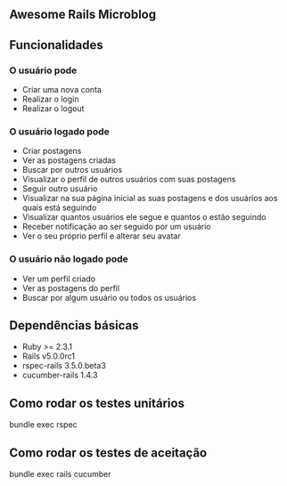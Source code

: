 ## Awesome Rails Microblog

## Funcionalidades

### O usuário pode

* Criar uma nova conta
* Realizar o login
* Realizar o logout

### O usuário logado pode

* Criar postagens
* Ver as postagens criadas
* Buscar por outros usuários
* Visualizar o perfil de outros usuários com suas postagens
* Seguir outro usuário
* Visualizar na sua página inicial as suas postagens e dos usuários aos quais está seguindo
* Visualizar quantos usuários ele segue e quantos o estão seguindo
* Receber notificação ao ser seguido por um usuário
* Ver o seu próprio perfil e alterar seu avatar

### O usuário não logado pode

* Ver um perfil criado
* Ver as postagens do perfil
* Buscar por algum usuário ou todos os usuários

## Dependências básicas

* Ruby >= 2.3.1
* Rails v5.0.0rc1
* rspec-rails 3.5.0.beta3
* cucumber-rails 1.4.3

## Como rodar os testes unitários

bundle exec rspec

## Como rodar os testes de aceitação

bundle exec rails cucumber

